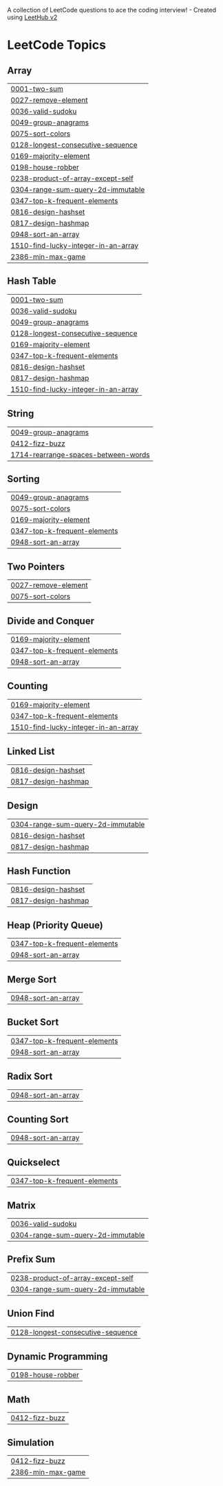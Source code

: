 A collection of LeetCode questions to ace the coding interview! - Created using [LeetHub v2](https://github.com/arunbhardwaj/LeetHub-2.0)
<!---LeetCode Topics Start-->
# LeetCode Topics
## Array
|  |
| ------- |
| [0001-two-sum](https://github.com/hamzaakmal98/DSA/tree/master/0001-two-sum) |
| [0027-remove-element](https://github.com/hamzaakmal98/DSA/tree/master/0027-remove-element) |
| [0036-valid-sudoku](https://github.com/hamzaakmal98/DSA/tree/master/0036-valid-sudoku) |
| [0049-group-anagrams](https://github.com/hamzaakmal98/DSA/tree/master/0049-group-anagrams) |
| [0075-sort-colors](https://github.com/hamzaakmal98/DSA/tree/master/0075-sort-colors) |
| [0128-longest-consecutive-sequence](https://github.com/hamzaakmal98/DSA/tree/master/0128-longest-consecutive-sequence) |
| [0169-majority-element](https://github.com/hamzaakmal98/DSA/tree/master/0169-majority-element) |
| [0198-house-robber](https://github.com/hamzaakmal98/DSA/tree/master/0198-house-robber) |
| [0238-product-of-array-except-self](https://github.com/hamzaakmal98/DSA/tree/master/0238-product-of-array-except-self) |
| [0304-range-sum-query-2d-immutable](https://github.com/hamzaakmal98/DSA/tree/master/0304-range-sum-query-2d-immutable) |
| [0347-top-k-frequent-elements](https://github.com/hamzaakmal98/DSA/tree/master/0347-top-k-frequent-elements) |
| [0816-design-hashset](https://github.com/hamzaakmal98/DSA/tree/master/0816-design-hashset) |
| [0817-design-hashmap](https://github.com/hamzaakmal98/DSA/tree/master/0817-design-hashmap) |
| [0948-sort-an-array](https://github.com/hamzaakmal98/DSA/tree/master/0948-sort-an-array) |
| [1510-find-lucky-integer-in-an-array](https://github.com/hamzaakmal98/DSA/tree/master/1510-find-lucky-integer-in-an-array) |
| [2386-min-max-game](https://github.com/hamzaakmal98/DSA/tree/master/2386-min-max-game) |
## Hash Table
|  |
| ------- |
| [0001-two-sum](https://github.com/hamzaakmal98/DSA/tree/master/0001-two-sum) |
| [0036-valid-sudoku](https://github.com/hamzaakmal98/DSA/tree/master/0036-valid-sudoku) |
| [0049-group-anagrams](https://github.com/hamzaakmal98/DSA/tree/master/0049-group-anagrams) |
| [0128-longest-consecutive-sequence](https://github.com/hamzaakmal98/DSA/tree/master/0128-longest-consecutive-sequence) |
| [0169-majority-element](https://github.com/hamzaakmal98/DSA/tree/master/0169-majority-element) |
| [0347-top-k-frequent-elements](https://github.com/hamzaakmal98/DSA/tree/master/0347-top-k-frequent-elements) |
| [0816-design-hashset](https://github.com/hamzaakmal98/DSA/tree/master/0816-design-hashset) |
| [0817-design-hashmap](https://github.com/hamzaakmal98/DSA/tree/master/0817-design-hashmap) |
| [1510-find-lucky-integer-in-an-array](https://github.com/hamzaakmal98/DSA/tree/master/1510-find-lucky-integer-in-an-array) |
## String
|  |
| ------- |
| [0049-group-anagrams](https://github.com/hamzaakmal98/DSA/tree/master/0049-group-anagrams) |
| [0412-fizz-buzz](https://github.com/hamzaakmal98/DSA/tree/master/0412-fizz-buzz) |
| [1714-rearrange-spaces-between-words](https://github.com/hamzaakmal98/DSA/tree/master/1714-rearrange-spaces-between-words) |
## Sorting
|  |
| ------- |
| [0049-group-anagrams](https://github.com/hamzaakmal98/DSA/tree/master/0049-group-anagrams) |
| [0075-sort-colors](https://github.com/hamzaakmal98/DSA/tree/master/0075-sort-colors) |
| [0169-majority-element](https://github.com/hamzaakmal98/DSA/tree/master/0169-majority-element) |
| [0347-top-k-frequent-elements](https://github.com/hamzaakmal98/DSA/tree/master/0347-top-k-frequent-elements) |
| [0948-sort-an-array](https://github.com/hamzaakmal98/DSA/tree/master/0948-sort-an-array) |
## Two Pointers
|  |
| ------- |
| [0027-remove-element](https://github.com/hamzaakmal98/DSA/tree/master/0027-remove-element) |
| [0075-sort-colors](https://github.com/hamzaakmal98/DSA/tree/master/0075-sort-colors) |
## Divide and Conquer
|  |
| ------- |
| [0169-majority-element](https://github.com/hamzaakmal98/DSA/tree/master/0169-majority-element) |
| [0347-top-k-frequent-elements](https://github.com/hamzaakmal98/DSA/tree/master/0347-top-k-frequent-elements) |
| [0948-sort-an-array](https://github.com/hamzaakmal98/DSA/tree/master/0948-sort-an-array) |
## Counting
|  |
| ------- |
| [0169-majority-element](https://github.com/hamzaakmal98/DSA/tree/master/0169-majority-element) |
| [0347-top-k-frequent-elements](https://github.com/hamzaakmal98/DSA/tree/master/0347-top-k-frequent-elements) |
| [1510-find-lucky-integer-in-an-array](https://github.com/hamzaakmal98/DSA/tree/master/1510-find-lucky-integer-in-an-array) |
## Linked List
|  |
| ------- |
| [0816-design-hashset](https://github.com/hamzaakmal98/DSA/tree/master/0816-design-hashset) |
| [0817-design-hashmap](https://github.com/hamzaakmal98/DSA/tree/master/0817-design-hashmap) |
## Design
|  |
| ------- |
| [0304-range-sum-query-2d-immutable](https://github.com/hamzaakmal98/DSA/tree/master/0304-range-sum-query-2d-immutable) |
| [0816-design-hashset](https://github.com/hamzaakmal98/DSA/tree/master/0816-design-hashset) |
| [0817-design-hashmap](https://github.com/hamzaakmal98/DSA/tree/master/0817-design-hashmap) |
## Hash Function
|  |
| ------- |
| [0816-design-hashset](https://github.com/hamzaakmal98/DSA/tree/master/0816-design-hashset) |
| [0817-design-hashmap](https://github.com/hamzaakmal98/DSA/tree/master/0817-design-hashmap) |
## Heap (Priority Queue)
|  |
| ------- |
| [0347-top-k-frequent-elements](https://github.com/hamzaakmal98/DSA/tree/master/0347-top-k-frequent-elements) |
| [0948-sort-an-array](https://github.com/hamzaakmal98/DSA/tree/master/0948-sort-an-array) |
## Merge Sort
|  |
| ------- |
| [0948-sort-an-array](https://github.com/hamzaakmal98/DSA/tree/master/0948-sort-an-array) |
## Bucket Sort
|  |
| ------- |
| [0347-top-k-frequent-elements](https://github.com/hamzaakmal98/DSA/tree/master/0347-top-k-frequent-elements) |
| [0948-sort-an-array](https://github.com/hamzaakmal98/DSA/tree/master/0948-sort-an-array) |
## Radix Sort
|  |
| ------- |
| [0948-sort-an-array](https://github.com/hamzaakmal98/DSA/tree/master/0948-sort-an-array) |
## Counting Sort
|  |
| ------- |
| [0948-sort-an-array](https://github.com/hamzaakmal98/DSA/tree/master/0948-sort-an-array) |
## Quickselect
|  |
| ------- |
| [0347-top-k-frequent-elements](https://github.com/hamzaakmal98/DSA/tree/master/0347-top-k-frequent-elements) |
## Matrix
|  |
| ------- |
| [0036-valid-sudoku](https://github.com/hamzaakmal98/DSA/tree/master/0036-valid-sudoku) |
| [0304-range-sum-query-2d-immutable](https://github.com/hamzaakmal98/DSA/tree/master/0304-range-sum-query-2d-immutable) |
## Prefix Sum
|  |
| ------- |
| [0238-product-of-array-except-self](https://github.com/hamzaakmal98/DSA/tree/master/0238-product-of-array-except-self) |
| [0304-range-sum-query-2d-immutable](https://github.com/hamzaakmal98/DSA/tree/master/0304-range-sum-query-2d-immutable) |
## Union Find
|  |
| ------- |
| [0128-longest-consecutive-sequence](https://github.com/hamzaakmal98/DSA/tree/master/0128-longest-consecutive-sequence) |
## Dynamic Programming
|  |
| ------- |
| [0198-house-robber](https://github.com/hamzaakmal98/DSA/tree/master/0198-house-robber) |
## Math
|  |
| ------- |
| [0412-fizz-buzz](https://github.com/hamzaakmal98/DSA/tree/master/0412-fizz-buzz) |
## Simulation
|  |
| ------- |
| [0412-fizz-buzz](https://github.com/hamzaakmal98/DSA/tree/master/0412-fizz-buzz) |
| [2386-min-max-game](https://github.com/hamzaakmal98/DSA/tree/master/2386-min-max-game) |
<!---LeetCode Topics End-->